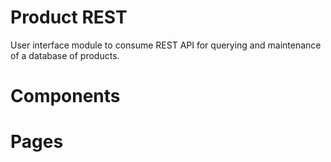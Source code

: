 Product REST
===

User interface module to consume REST API for querying and maintenance of a database of products.



# Components



# Pages

